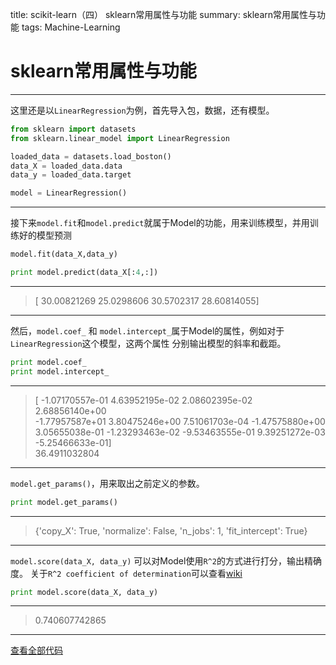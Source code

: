 title: scikit-learn（四） sklearn常用属性与功能
summary: sklearn常用属性与功能
tags: Machine-Learning

# sklearn常用属性与功能
***

这里还是以`LinearRegression`为例，首先导入包，数据，还有模型。
```python
from sklearn import datasets
from sklearn.linear_model import LinearRegression

loaded_data = datasets.load_boston()
data_X = loaded_data.data
data_y = loaded_data.target

model = LinearRegression()
```
***
接下来`model.fit`和`model.predict`就属于Model的功能，用来训练模型，并用训练好的模型预测
```python
model.fit(data_X,data_y)

print model.predict(data_X[:4,:])
```
***
> [ 30.00821269  25.0298606   30.5702317   28.60814055]  
***
然后，`model.coef_` 和 `model.intercept_`属于Model的属性，例如对于`LinearRegression`这个模型，这两个属性
分别输出模型的斜率和截距。
```python
print model.coef_
print model.intercept_
```
***

> [ -1.07170557e-01   4.63952195e-02   2.08602395e-02   2.68856140e+00  
  -1.77957587e+01   3.80475246e+00   7.51061703e-04  -1.47575880e+00  
   3.05655038e-01  -1.23293463e-02  -9.53463555e-01   9.39251272e-03  
  -5.25466633e-01]  
36.4911032804

***

`model.get_params()`，用来取出之前定义的参数。
```python
print model.get_params()
```
***
>{'copy_X': True, 'normalize': False, 'n_jobs': 1, 'fit_intercept': True}

***
`model.score(data_X, data_y)` 可以对Model使用`R^2`的方式进行打分，输出精确度。
关于`R^2 coefficient of determination`可以查看[wiki](https://en.wikipedia.org/wiki/Coefficient_of_determination)
```python
print model.score(data_X, data_y)
```
***
> 0.740607742865
***

[查看全部代码](https://github.com/lxy-kyb/scikit-learn-tutorial/blob/master/model_try.py)